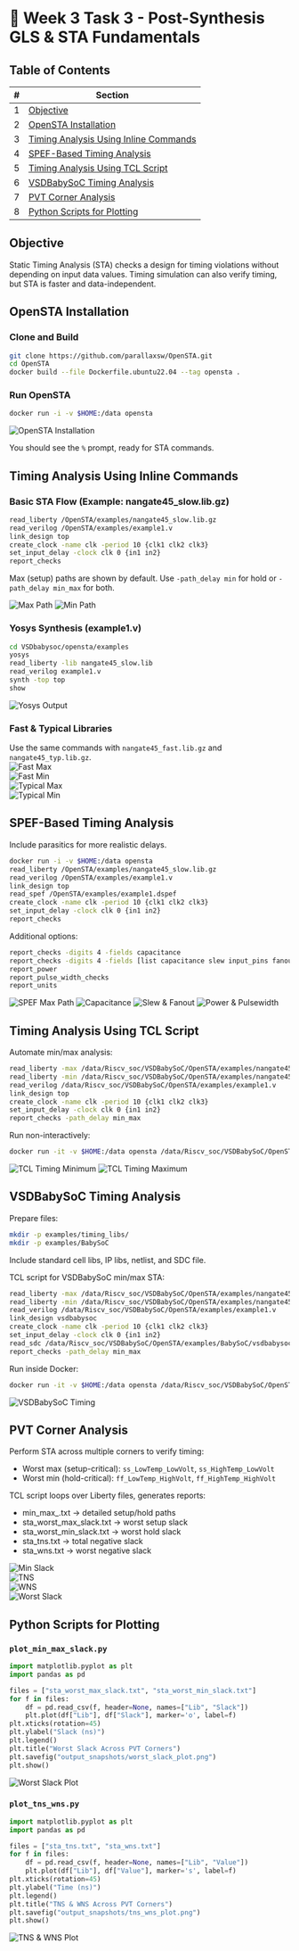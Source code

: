 # 📘 Week 3 Task 3 - Post-Synthesis GLS & STA Fundamentals

## Table of Contents
| #  | Section                                      |
|----|----------------------------------------------|
| 1  | [Objective](#objective)|
| 2  | [OpenSTA Installation](#opensta-installation) |
| 3  | [Timing Analysis Using Inline Commands](#timing-analysis-using-inline-commands) |
| 4  | [SPEF-Based Timing Analysis](#spef-based-timing-analysis) |
| 5  | [Timing Analysis Using TCL Script](#timing-analysis-using-tcl-script) |
| 6 | [VSDBabySoC Timing Analysis](#vsdbabysoc-timing-analysis) |
| 7 | [PVT Corner Analysis](#pvt-corner-analysis) |
| 8 | [Python Scripts for Plotting](#python-scripts-for-plotting) |

## Objective

Static Timing Analysis (STA) checks a design for timing violations without depending on input data values. Timing simulation can also verify timing, but STA is faster and data-independent.

## OpenSTA Installation

### Clone and Build
```bash
git clone https://github.com/parallaxsw/OpenSTA.git
cd OpenSTA
docker build --file Dockerfile.ubuntu22.04 --tag opensta .
```

### Run OpenSTA
```bash
docker run -i -v $HOME:/data opensta
```

![OpenSTA Installation](output_snapshots/installation_opensta.png)

You should see the `%` prompt, ready for STA commands.

## Timing Analysis Using Inline Commands

### Basic STA Flow (Example: nangate45_slow.lib.gz)
```bash
read_liberty /OpenSTA/examples/nangate45_slow.lib.gz
read_verilog /OpenSTA/examples/example1.v
link_design top
create_clock -name clk -period 10 {clk1 clk2 clk3}
set_input_delay -clock clk 0 {in1 in2}
report_checks
```

Max (setup) paths are shown by default. Use `-path_delay min` for hold or `-path_delay min_max` for both.

![Max Path](output_snapshots/nangate45_slow_max_path_report.png)
![Min Path](output_snapshots/nangate45_slow_min_path_report.png)

### Yosys Synthesis (example1.v)
```bash
cd VSDbabysoc/opensta/examples
yosys
read_liberty -lib nangate45_slow.lib
read_verilog example1.v
synth -top top
show
```

![Yosys Output](output_snapshots/yosys_output_nangate45_slow.png)

### Fast & Typical Libraries
Use the same commands with `nangate45_fast.lib.gz` and `nangate45_typ.lib.gz`.  
![Fast Max](output_snapshots/nangate45_fast_max_path_report.png)  
![Fast Min](output_snapshots/nangate45_fast_min_path_report.png)  
![Typical Max](output_snapshots/nangate45_typical_max_path_report.png)  
![Typical Min](output_snapshots/nangate45_typical_min_path_report.png)  

## SPEF-Based Timing Analysis
Include parasitics for more realistic delays.

```bash
docker run -i -v $HOME:/data opensta
read_liberty /OpenSTA/examples/nangate45_slow.lib.gz
read_verilog /OpenSTA/examples/example1.v
link_design top
read_spef /OpenSTA/examples/example1.dspef
create_clock -name clk -period 10 {clk1 clk2 clk3}
set_input_delay -clock clk 0 {in1 in2}
report_checks
```

Additional options:
```bash
report_checks -digits 4 -fields capacitance
report_checks -digits 4 -fields [list capacitance slew input_pins fanout]
report_power
report_pulse_width_checks
report_units
```

![SPEF Max Path](output_snapshots/SPEF_nangat45_slow_report_check.png)
![Capacitance](output_snapshots/SPEF_nangate45_slow_report_capacitance.png)
![Slew & Fanout](output_snapshots/SPEF_nangate45_slow_report_slew_fanout.png)
![Power & Pulsewidth](output_snapshots/SPEF_nangate45_slow_report_power_pulsewidth_units.png)

## Timing Analysis Using TCL Script
Automate min/max analysis:
```bash
read_liberty -max /data/Riscv_soc/VSDBabySoC/OpenSTA/examples/nangate45_slow.lib.gz
read_liberty -min /data/Riscv_soc/VSDBabySoC/OpenSTA/examples/nangate45_fast.lib.gz
read_verilog /data/Riscv_soc/VSDBabySoC/OpenSTA/examples/example1.v
link_design top
create_clock -name clk -period 10 {clk1 clk2 clk3}
set_input_delay -clock clk 0 {in1 in2}
report_checks -path_delay min_max
```

Run non-interactively:
```bash
docker run -it -v $HOME:/data opensta /data/Riscv_soc/VSDBabySoC/OpenSTA/examples/min_max_delays.tcl
```

![TCL Timing Minimum](output_snapshots/timing_analysis_using_tcl_file_min.png)
![TCL Timing Maximum](output_snapshots/timing_analysis_using_tcl_file_max.png)

## VSDBabySoC Timing Analysis
Prepare files:
```bash
mkdir -p examples/timing_libs/
mkdir -p examples/BabySoC
```

Include standard cell libs, IP libs, netlist, and SDC file.  

TCL script for VSDBabySoC min/max STA:
```bash
read_liberty -max /data/Riscv_soc/VSDBabySoC/OpenSTA/examples/nangate45_slow.lib.gz
read_liberty -min /data/Riscv_soc/VSDBabySoC/OpenSTA/examples/nangate45_fast.lib.gz
read_verilog /data/Riscv_soc/VSDBabySoC/OpenSTA/examples/example1.v
link_design vsdbabysoc
create_clock -name clk -period 10 {clk1 clk2 clk3}
set_input_delay -clock clk 0 {in1 in2}
read_sdc /data/Riscv_soc/VSDBabySoC/OpenSTA/examples/BabySoC/vsdbabysoc_synthesis.sdc
report_checks -path_delay min_max
```

Run inside Docker:
```bash
docker run -it -v $HOME:/data opensta /data/Riscv_soc/VSDBabySoC/OpenSTA/examples/BabySoC/vsdbabysoc_min_max_delays.tcl
```

![VSDBabySoC Timing](output_snapshots/VsdBabySoc_timing_analysis_basic.png)

## PVT Corner Analysis
Perform STA across multiple corners to verify timing:

- Worst max (setup-critical): `ss_LowTemp_LowVolt`, `ss_HighTemp_LowVolt`  
- Worst min (hold-critical): `ff_LowTemp_HighVolt`, `ff_HighTemp_HighVolt`  

TCL script loops over Liberty files, generates reports:
- min_max_<lib>.txt → detailed setup/hold paths  
- sta_worst_max_slack.txt → worst setup slack  
- sta_worst_min_slack.txt → worst hold slack  
- sta_tns.txt → total negative slack  
- sta_wns.txt → worst negative slack  

![Min Slack](output_snapshots/plot_minimum_slack_pvt_corner.png)  
![TNS](output_snapshots/plot_tns_pvt_corner.png)  
![WNS](output_snapshots/plot_wns_pvt_corner.png)  
![Worst Slack](output_snapshots/plot_wost_slack_pvt_corner.png)

## Python Scripts for Plotting

### `plot_min_max_slack.py`
```python
import matplotlib.pyplot as plt
import pandas as pd

files = ["sta_worst_max_slack.txt", "sta_worst_min_slack.txt"]
for f in files:
    df = pd.read_csv(f, header=None, names=["Lib", "Slack"])
    plt.plot(df["Lib"], df["Slack"], marker='o', label=f)
plt.xticks(rotation=45)
plt.ylabel("Slack (ns)")
plt.legend()
plt.title("Worst Slack Across PVT Corners")
plt.savefig("output_snapshots/worst_slack_plot.png")
plt.show()
```

![Worst Slack Plot](output_snapshots/worst_slack_plot.png)

### `plot_tns_wns.py`
```python
import matplotlib.pyplot as plt
import pandas as pd

files = ["sta_tns.txt", "sta_wns.txt"]
for f in files:
    df = pd.read_csv(f, header=None, names=["Lib", "Value"])
    plt.plot(df["Lib"], df["Value"], marker='s', label=f)
plt.xticks(rotation=45)
plt.ylabel("Time (ns)")
plt.legend()
plt.title("TNS & WNS Across PVT Corners")
plt.savefig("output_snapshots/tns_wns_plot.png")
plt.show()
```

![TNS & WNS Plot](output_snapshots/tns_wns_plot.png)
